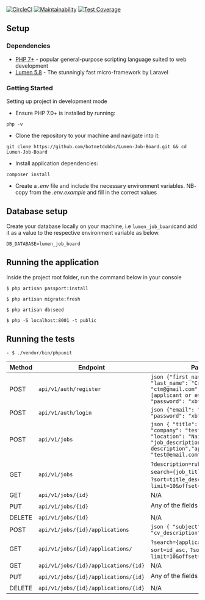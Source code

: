 [![CircleCI](https://circleci.com/gh/botnetdobbs/Lumen-Job-Board.svg?style=svg)](https://circleci.com/gh/botnetdobbs/Lumen-Job-Board)
[![Maintainability](https://api.codeclimate.com/v1/badges/ce238ede6b96b7022b68/maintainability)](https://codeclimate.com/github/botnetdobbs/Lumen-Job-Board/maintainability)
[![Test Coverage](https://api.codeclimate.com/v1/badges/ce238ede6b96b7022b68/test_coverage)](https://codeclimate.com/github/botnetdobbs/Lumen-Job-Board/test_coverage)

## Setup

### Dependencies

* [PHP 7+](http://php.net/) - popular general-purpose scripting language suited to web development
* [Lumen 5.8](https://lumen.laravel.com/docs/5.8) - The stunningly fast micro-framework by Laravel

### Getting Started

Setting up project in development mode

* Ensure PHP 7.0+ is installed by running:
```
php -v
```

* Clone the repository to your machine and navigate into it:
```
git clone https://github.com/botnetdobbs/Lumen-Job-Board.git && cd Lumen-Job-Board
```
* Install application dependencies:
```
composer install
```
* Create a *.env* file and include the necessary environment variables. NB- copy from the *.env.example* and fill in the correct values

## Database setup
Create your database locally on your machine, i.e `lumen_job_board`cand add it as a value to the respective environment variable as below.
```
DB_DATABASE=lumen_job_board
```


## Running the application
Inside the project root folder, run the command below in your console
```
$ php artisan passport:install
```

```
$ php artisan migrate:fresh
```
```
$ php artisan db:seed
```
```
$ php -S localhost:8001 -t public
```


## Running the tests

```
- $ ./vendor/bin/phpunit
```


| Method | Endpoint | Params |
| ------ | ------ | ------- |
| POST | ```api/v1/auth/register``` | ```json {"first_name": "Imega", "last_name": "Crack", "email": "ctm@gmail.com", "role": "[applicant or employer]" "password": "xbt3y0b07d0tn3t"}``` |
| POST | ```api/v1/auth/login``` | ```json {"email": "ctm@gmail.com", "password": "xbt3y0b07d0tn3t"}``` |
| POST | ```api/v1/jobs``` | ```json { "title": "Software dev", "company": "test company", "location": "Nairobi" "job_description": "detailed description","application_email": "test@email.com" }``` |
| GET | ```api/v1/jobs```| ```?description=ruby+rails ,``` ```?search={job_title,}``` ```?sort=id_asc,``` ```?sort=title_desc,``` ```?limit=10&offset=8``` |
| GET | ```api/v1/jobs/{id}``` | N/A |
| PUT | ```api/v1/jobs/{id}``` |  Any of the fields ☝️ |
| DELETE | ```api/v1/jobs/{id}``` | N/A |
| POST | ```api/v1/jobs/{id}/applications``` | ```json { "subject": "interest", "cv_description": "experience" }``` |
| GET | ```api/v1/jobs/{id}/applications/``` |```?search={application_subject,}``` ```?sort=id_asc,``` ```?sort=subject_asc,``` ```?limit=10&offset=8``` |
| GET | ```api/v1/jobs/{id}/applications/{id}``` |N/A|
| PUT | ```api/v1/jobs/{id}/applications/{id}``` | Any of the fields ☝️ |
| DELETE | ```api/v1/jobs/{id}/applications/{id}``` | N/A |